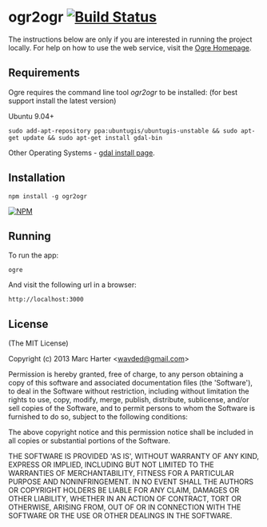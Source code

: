 # ogr2ogr [![Build Status](https://secure.travis-ci.org/wavded/ogr2ogr.png)](http://travis-ci.org/wavded/ogr2ogr)

The instructions below are only if you are interested in running the project locally.  For help on how to use the web service, visit the [Ogre Homepage](http://ogre.adc4gis.com).

## Requirements

Ogre requires the command line tool *ogr2ogr* to be installed: (for best support install the latest version)

Ubuntu 9.04+

    sudo add-apt-repository ppa:ubuntugis/ubuntugis-unstable && sudo apt-get update && sudo apt-get install gdal-bin

Other Operating Systems - [gdal install page](http://trac.osgeo.org/gdal/wiki/DownloadingGdalBinaries).

## Installation

    npm install -g ogr2ogr

[![NPM](https://nodei.co/npm/ogr2ogr.png?downloads=true)](https://nodei.co/npm/ogr2ogr)

## Running

To run the app:

    ogre

And visit the following url in a browser:

    http://localhost:3000

## License

(The MIT License)

Copyright (c) 2013 Marc Harter &lt;wavded@gmail.com&gt;

Permission is hereby granted, free of charge, to any person obtaining
a copy of this software and associated documentation files (the
'Software'), to deal in the Software without restriction, including
without limitation the rights to use, copy, modify, merge, publish,
distribute, sublicense, and/or sell copies of the Software, and to
permit persons to whom the Software is furnished to do so, subject to
the following conditions:

The above copyright notice and this permission notice shall be
included in all copies or substantial portions of the Software.

THE SOFTWARE IS PROVIDED 'AS IS', WITHOUT WARRANTY OF ANY KIND,
EXPRESS OR IMPLIED, INCLUDING BUT NOT LIMITED TO THE WARRANTIES OF
MERCHANTABILITY, FITNESS FOR A PARTICULAR PURPOSE AND NONINFRINGEMENT.
IN NO EVENT SHALL THE AUTHORS OR COPYRIGHT HOLDERS BE LIABLE FOR ANY
CLAIM, DAMAGES OR OTHER LIABILITY, WHETHER IN AN ACTION OF CONTRACT,
TORT OR OTHERWISE, ARISING FROM, OUT OF OR IN CONNECTION WITH THE
SOFTWARE OR THE USE OR OTHER DEALINGS IN THE SOFTWARE.
